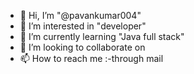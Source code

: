 - 👋 Hi, I’m "@pavankumar004"
- 👀 I’m interested in "developer"
- 🌱 I’m currently learning "Java full stack"
- 💞️ I’m looking to collaborate on 
- 📫 How to reach me :-through mail

<!---
pavankumar004/pavankumar004 is a ✨ special ✨ repository because its `README.md` (this file) appears on your GitHub profile.
You can click the Preview link to take a look at your changes.
--->
